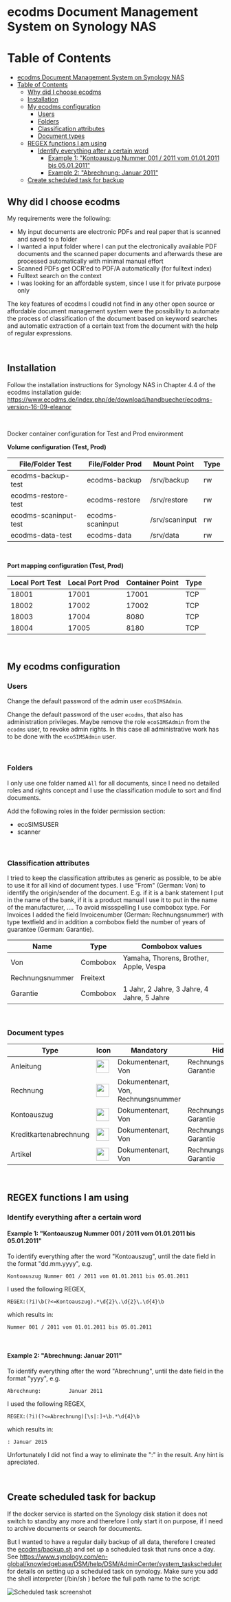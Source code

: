 ecodms Document Management System on Synology NAS
=================================================

Table of Contents
=================

   * [ecodms Document Management System on Synology NAS](#ecodms-document-management-system-on-synology-nas)
   * [Table of Contents](#table-of-contents)
      * [Why did I choose ecodms](#why-did-i-choose-ecodms)
      * [Installation](#installation)
      * [My ecodms configuration](#my-ecodms-configuration)
         * [Users](#users)
         * [Folders](#folders)
         * [Classification attributes](#classification-attributes)
         * [Document types](#document-types)
      * [REGEX functions I am using](#regex-functions-i-am-using)
         * [Identify everything after a certain word](#identify-everything-after-a-certain-word)
            * [Example 1: "Kontoauszug Nummer 001 / 2011 vom 01.01.2011 bis 05.01.2011"](#example-1-kontoauszug-nummer-001--2011-vom-01012011-bis-05012011)
            * [Example 2: "Abrechnung:         Januar 2011"](#example-2-abrechnung---------januar-2011)
      * [Create scheduled task for backup](#create-scheduled-task-for-backup)


Why did I choose ecodms
-----------------------
My requirements were the following:
- My input documents are electronic PDFs and real paper that is scanned and saved to a folder
- I wanted a input folder where I can put the electronically available PDF documents and the scanned paper documents and afterwards these are processed automatically with minimal manual effort 
- Scanned PDFs get OCR'ed to PDF/A automatically (for fulltext index)
- Fulltext search on the context
- I was looking for an affordable system, since I use it for private purpose only

The key features of ecodms I coudld not find in any other open source or affordable document management system were the possibility to automate the process of classification of the document based on keyword searches and automatic extraction of a certain text from the document with the help of regular expressions.
<p><br></p>

Installation
------------
Follow the installation instructions for Synology NAS in Chapter 4.4 of the ecodms installation guide:
https://www.ecodms.de/index.php/de/download/handbuecher/ecodms-version-16-09-eleanor
<p><br></p>

Docker container configuration for Test and Prod environment

__Volume configuration (Test, Prod)__

File/Folder Test | File/Folder Prod | Mount Point | Type
------------ | ------------ | ------------- | -------------
ecodms-backup-test | ecodms-backup | /srv/backup | rw
ecodms-restore-test | ecodms-restore | /srv/restore | rw
ecodms-scaninput-test | ecodms-scaninput | /srv/scaninput | rw
ecodms-data-test | ecodms-data | /srv/data | rw
<p><br></p>

__Port mapping configuration (Test, Prod)__

Local Port Test | Local Port Prod | Container Point | Type
------------ | ------------ | ------------- | -------------
18001 | 17001 | 17001 | TCP
18002 | 17002 | 17002 | TCP
18003 | 17004 | 8080 | TCP
18004 | 17005 | 8180 | TCP
<p><br></p>


My ecodms configuration
-----------------------

### Users

Change the default password of the admin user `ecoSIMSAdmin`.

Change the default password of the user `ecodms`, that also has administration privileges.
Maybe remove the role `ecoSIMSAdmin` from the `ecodms` user, to revoke admin rights. In this case all administrative work has to be done with the `ecoSIMSAdmin` user.

<p><br></p>

### Folders

I only use one folder named `All` for all documents, since I need no detailed roles and rights concept and I use the classification module to sort and find documents.

Add the following roles in the folder permission section:
- ecoSIMSUSER
- scanner
<p><br></p>

### Classification attributes
I tried to keep the classification attributes as generic as possible, to be able to use it for all kind of document types.
I use "From" (German: Von) to identify the origin/sender of the document. E.g. if it is a bank statement I put in the name of the bank, if it is a product manual I use it to put in the name of the manufacturer, .... To avoid missspelling I use combobox type.
For Invoices I added the field Invoicenumber (German: Rechnungsnummer) with type textfield and in addition a combobox field the number of years of guarantee (German: Garantie).

Name | Type | Combobox values
------------ | ------------- | -------------
Von | Combobox | Yamaha, Thorens, Brother, Apple, Vespa
Rechnungsnummer | Freitext
Garantie | Combobox | 1 Jahr, 2 Jahre, 3 Jahre, 4 Jahre, 5 Jahre
<p><br></p>

### Document types
Type | Icon | Mandatory | Hide
------------ | ------------- | ------------- | -------------
Anleitung | <img src="icon/Anleitung.png" width="30"> | Dokumentenart, Von | Rechnungsnummer, Garantie
Rechnung | <img src="icon/Rechnung.png" width="30"> | Dokumentenart, Von, Rechnungsnummer | 
Kontoauszug | <img src="icon/Kontoauszug.png" width="30"> | Dokumentenart, Von | Rechnungsnummer, Garantie
Kreditkartenabrechnung | <img src="icon/Kreditkartenabrechnung.png" width="30"> | Dokumentenart, Von | Rechnungsnummer, Garantie
Artikel | <img src="icon/News.png" width="30"> | Dokumentenart, Von | Rechnungsnummer, Garantie
<p><br></p>

REGEX functions I am using
--------------------------

### Identify everything after a certain word
#### Example 1: "Kontoauszug Nummer 001 / 2011 vom 01.01.2011 bis 05.01.2011"

To identify everything after the word "Kontoauszug", until the date field in the format "dd.mm.yyyy", e.g.
```
Kontoauszug Nummer 001 / 2011 vom 01.01.2011 bis 05.01.2011
```
I used the following REGEX,

```
REGEX:(?i)\b(?<=Kontoauszug).*\d{2}\.\d{2}\.\d{4}\b
```

which results in:
```
Nummer 001 / 2011 vom 01.01.2011 bis 05.01.2011
```
<p><br></p>

#### Example 2: "Abrechnung:         Januar 2011"

To identify everything after the word "Abrechnung", until the date field in the format "yyyy", e.g.
```
Abrechnung:         Januar 2011
```
I used the following REGEX,

```
REGEX:(?i)(?<=Abrechnung)[\s|:]+\b.*\d{4}\b
```
which results in:
```
: Januar 2015
```
Unfortunately I did not find a way to eliminate the ":" in the result. Any hint is apreciated.
<p><br></p>

Create scheduled task for backup
--------------------------------

If the docker service is started on the Synology disk station it does not switch to standby any more and therefore I only start it on purpose, if I need to archive documents or search for documents.

But I wanted to have a regular daily backup of all data, therefore I created the [ecodms/backup.sh](backup.sh) and set up a scheduled task that runs once a day. See https://www.synology.com/en-global/knowledgebase/DSM/help/DSM/AdminCenter/system_taskscheduler for details on setting up a scheduled task on synology.
Make sure you add the shell interpreter (/bin/sh ) before the full path name to the script:

![Scheduled task screenshot](img/scheduled_task1.png)
<p><br></p>
